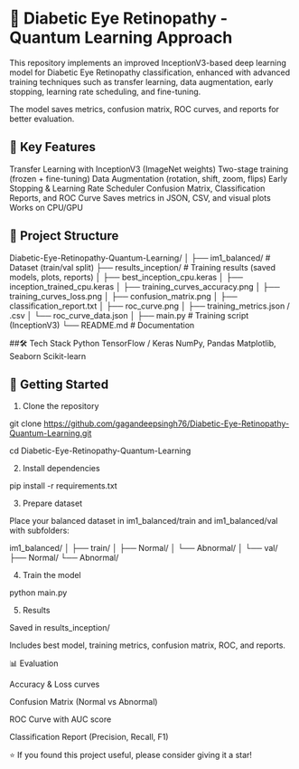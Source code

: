 # 🧠 Diabetic Eye Retinopathy - Quantum Learning Approach

This repository implements an improved InceptionV3-based deep learning model for Diabetic Eye Retinopathy classification, enhanced with advanced training techniques such as transfer learning, data augmentation, early stopping, learning rate scheduling, and fine-tuning.

The model saves metrics, confusion matrix, ROC curves, and reports for better evaluation.

## 📌 Key Features
Transfer Learning with InceptionV3 (ImageNet weights)
Two-stage training (frozen + fine-tuning)
Data Augmentation (rotation, shift, zoom, flips)
Early Stopping & Learning Rate Scheduler
Confusion Matrix, Classification Reports, and ROC Curve
Saves metrics in JSON, CSV, and visual plots
Works on CPU/GPU

## 📂 Project Structure
Diabetic-Eye-Retinopathy-Quantum-Learning/
│
├── im1_balanced/ # Dataset (train/val split)
├── results_inception/ # Training results (saved models, plots, reports)
│ ├── best_inception_cpu.keras
│ ├── inception_trained_cpu.keras
│ ├── training_curves_accuracy.png
│ ├── training_curves_loss.png
│ ├── confusion_matrix.png
│ ├── classification_report.txt
│ ├── roc_curve.png
│ ├── training_metrics.json / .csv
│ └── roc_curve_data.json
│
├── main.py # Training script (InceptionV3)
└── README.md # Documentation

##🛠️ Tech Stack
Python
TensorFlow / Keras
NumPy, Pandas
Matplotlib, Seaborn
Scikit-learn

## 🚀 Getting Started
1. Clone the repository

git clone https://github.com/gagandeepsingh76/Diabetic-Eye-Retinopathy-Quantum-Learning.git

cd Diabetic-Eye-Retinopathy-Quantum-Learning

2. Install dependencies

pip install -r requirements.txt

3. Prepare dataset

Place your balanced dataset in im1_balanced/train and im1_balanced/val with subfolders:

im1_balanced/
│
├── train/
│ ├── Normal/
│ └── Abnormal/
│
└── val/
├── Normal/
└── Abnormal/

4. Train the model

python main.py

5. Results

Saved in results_inception/

Includes best model, training metrics, confusion matrix, ROC, and reports.

📊 Evaluation

Accuracy & Loss curves

Confusion Matrix (Normal vs Abnormal)

ROC Curve with AUC score

Classification Report (Precision, Recall, F1)

⭐ If you found this project useful, please consider giving it a star!

